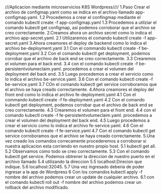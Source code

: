 ///Aplicacion mediante microservicios K8S Wordpress////
1.Paso Crear el archivo de configmap.yaml como se indica en el archivo llamado app-configmap.yaml.
1.2 Procedemos a crear el confingmap mediante el comando kubectl create -f app-configmap.yaml
1.3 Procedemos a utilziar el comando kubectl get configmap, asi podemos corroborar que el archivo se creo correctamente.
2.Creamos ahora un archivo secret como lo indica el archivo app-secret.yaml.
2.1 Utilizaremos el comando kubectl create -f app-secret.yaml
3.Ahora creamores el deploy de backend como lo indica el archivo be-deployment.yaml
3.1 Con el commando kubectl create -f be-deployment.yaml
3.2 Con el comando kubectl get deployment, podemos corrobar que el archivo de back end se creo correctamente.
3.3 Crearemos el volumen para el back end.
3.4 con el comando kubectl create -f be-persistentvolumeclaim.yaml. procedemos a crear el volumen del deployment del back end.
3.5 Luego procedemos a crear el servicio como lo indica el archivo be-service.yaml.
3.6 Con el comando kubectl create -f be-service.yaml
3.7 COn el comando kubectl get service corroboramos que el archivo se haya creado correctamente.
4.Ahora creamores el deploy del front end como lo indica el archivo fe-deployment.yaml
4.1 Con el commando kubectl create -f fe-deployment.yaml
4.2 Con el comando kubectl get deployment, podemos corrobar que el archivo de back end se creo correctamente.
4.3 Crearemos el volumen para el front end.
4.4 con el comando kubectl create -f fe-persistentvolumeclaim.yaml. procedemos a crear el volumen del deployment del back end.
4.5 Luego procedemos a crear el servicio como lo indica el archivo fe-service.yaml.
4.6 Con el comando kubectl create -f fe-service.yaml
4.7 Con el comando kubectl get service corroboramos que el archivo se haya creado correctamente.
5.Una vez creado los comandos correcamente procederemos a corroborar si nuestra aplicacion esta corriendo en nuestro propio host. 
5.1 kubectl get all.
5.2 Observamos como todo se creo correctamente.
5.3 Con  el comando kubectl get service. Podemos obtrener la direccion de nuestro puerto en el archivo llamado 
5.4 utilizando la direccion
5.5 localhost:Direcion que indique.
5.6 localhost:32045.
5.7 Una vez ingresado deberia de poder ingresar a la app de Wordpress
6 Con los comandos kubectl apply -f nombre del archivo podemos crear un update de cualquier archivo.
6.1 con el comando kubectl roll out -f nombre del archivo podemos crear un rollback del archivo modificado.
